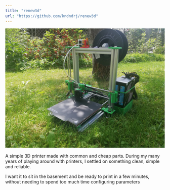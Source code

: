 ```yaml
---
title: "renew3d"
url: "https://github.com/kndndrj/renew3d"
---
```


![3D printer](https://raw.githubusercontent.com/kndndrj/renew3d/master/images/photo_1.jpg)

A simple 3D printer made with common and cheap parts. During my many years of playing around with
printers, I settled on something clean, simple and reliable.

I want it to sit in the basement and be ready to print in a few minutes,
without needing to spend too much time configuring parameters
